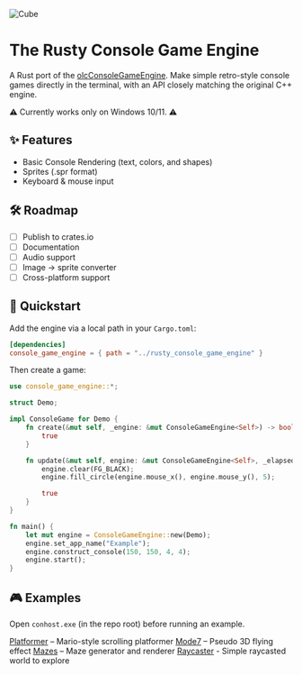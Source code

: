 ![Cube](https://github.com/user-attachments/assets/a96058d7-3939-4c1e-9974-fa99a06e2763)

# The Rusty Console Game Engine

A Rust port of the [olcConsoleGameEngine](https://github.com/OneLoneCoder/Javidx9/blob/master/ConsoleGameEngine/olcConsoleGameEngine.h). Make simple retro-style console games directly in the terminal, with an API closely matching the original C++ engine.

⚠️ Currently works only on Windows 10/11. ⚠️

## ✨ Features
- Basic Console Rendering (text, colors, and shapes)
- Sprites (.spr format)
- Keyboard & mouse input

## 🛠 Roadmap
- [ ] Publish to crates.io
- [ ] Documentation
- [ ] Audio support
- [ ] Image → sprite converter
- [ ] Cross-platform support

## 🚀 Quickstart

Add the engine via a local path in your `Cargo.toml`:

```toml
[dependencies]
console_game_engine = { path = "../rusty_console_game_engine" }
```

Then create a game:
```rust
use console_game_engine::*;

struct Demo;

impl ConsoleGame for Demo {
    fn create(&mut self, _engine: &mut ConsoleGameEngine<Self>) -> bool {
        true
    }

    fn update(&mut self, engine: &mut ConsoleGameEngine<Self>, _elapsed_time: f32) -> bool {
        engine.clear(FG_BLACK);
        engine.fill_circle(engine.mouse_x(), engine.mouse_y(), 5);

        true
    }
}

fn main() {
    let mut engine = ConsoleGameEngine::new(Demo);
    engine.set_app_name("Example");
    engine.construct_console(150, 150, 4, 4);
    engine.start();
}
```

## 🎮 Examples

Open `conhost.exe` (in the repo root) before running an example.

[Platformer](https://github.com/rip-super/RustyConsoleGameEngine/blob/main/examples/jario.rs) – Mario-style scrolling platformer
[Mode7](https://github.com/rip-super/RustyConsoleGameEngine/blob/main/examples/mode7.rs) – Pseudo 3D flying effect
[Mazes](https://github.com/rip-super/RustyConsoleGameEngine/blob/main/examples/mazes.rs) – Maze generator and renderer
[Raycaster](https://github.com/rip-super/RustyConsoleGameEngine/blob/main/examples/raycaster.rs) - Simple raycasted world to explore
